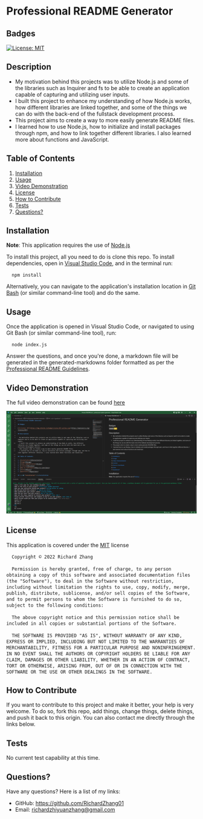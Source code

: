 # Professional README Generator

## Badges

[![License: MIT](https://img.shields.io/badge/License-MIT-yellow.svg)](https://opensource.org/licenses/MIT)

## Description

- My motivation behind this projects was to utilize Node.js and some of the libraries such as Inquirer and fs to be able to create an application capable of capturing and utilizing user inputs.
- I built this project to enhance my understanding of how Node.js works, how different libraries are linked together, and some of the things we can do with the back-end of the fullstack development process.
- This project aims to create a way to more easily generate README files.
- I learned how to use Node.js, how to initialize and install packages through npm, and how to link together different libraries. I also learned more about functions and JavaScript.

## Table of Contents

1. [Installation](#installation)
2. [Usage](#usage)
3. [Video Demonstration](#video)
4. [License](#license)
5. [How to Contribute](#how-to-contribute)
6. [Tests](#tests)
7. [Questions?](#questions)

## <a id="installation"></a>Installation

**Note**: This application requires the use of [Node.js](https://nodejs.org/en/)

To install this project, all you need to do is clone this repo. To install dependencies, open in [Visual Studio Code](https://code.visualstudio.com/), and in the terminal run: 

      npm install 

Alternatively, you can navigate to the application's installation location in [Git Bash](https://git-scm.com/downloads) (or similar command-line tool) and do the same.

## <a id="usage"></a>Usage

Once the application is opened in Visual Studio Code, or navigated to using Git Bash (or similar command-line tool), run: 

      node index.js 

Answer the questions, and once you're done, a markdown file will be generated in the generated-markdowns folder formatted as per the [Professional README Guidelines](https://coding-boot-camp.github.io/full-stack/github/professional-readme-guide).

## <a id="video"></a>Video Demonstration

The full video demonstration can be found [here](https://drive.google.com/file/d/1rkNT_9gIpvZyJByfjNF2xFbGEpJQliMV/view)

![Screenshot of the console](./assets/images/screenshot.png)

## <a id="license"></a>License

This application is covered under the [MIT](https://opensource.org/licenses/MIT) license

      Copyright © 2022 Richard Zhang

      Permission is hereby granted, free of charge, to any person obtaining a copy of this software and associated documentation files (the "Software"), to deal in the Software without restriction, including without limitation the rights to use, copy, modify, merge, publish, distribute, sublicense, and/or sell copies of the Software, and to permit persons to whom the Software is furnished to do so, subject to the following conditions:
      
      The above copyright notice and this permission notice shall be included in all copies or substantial portions of the Software.
      
      THE SOFTWARE IS PROVIDED "AS IS", WITHOUT WARRANTY OF ANY KIND, EXPRESS OR IMPLIED, INCLUDING BUT NOT LIMITED TO THE WARRANTIES OF MERCHANTABILITY, FITNESS FOR A PARTICULAR PURPOSE AND NONINFRINGEMENT. IN NO EVENT SHALL THE AUTHORS OR COPYRIGHT HOLDERS BE LIABLE FOR ANY CLAIM, DAMAGES OR OTHER LIABILITY, WHETHER IN AN ACTION OF CONTRACT, TORT OR OTHERWISE, ARISING FROM, OUT OF OR IN CONNECTION WITH THE SOFTWARE OR THE USE OR OTHER DEALINGS IN THE SOFTWARE.

## <a id="how-to-contribute"></a>How to Contribute

If you want to contribute to this project and make it better, your help is very welcome. To do so, fork this repo, add things, change things, delete things, and push it back to this origin. You can also contact me directly through the links below.

## <a id="tests"></a>Tests

No current test capability at this time.

## <a id="questions"></a>Questions?

Have any questions? Here is a list of my links:
- GitHub: https://github.com/RichardZhang01
- Email: richardzhiyuanzhang@gmail.com

